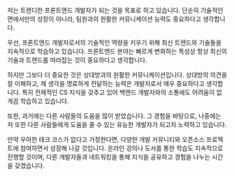 저는 트렌디한 프론트엔드 개발자가 되는 것을 목표로 하고 있습니다. 단순히 기술적인 면에서만의 성장이 아니라, 팀원과의 원활한 커뮤니케이션 능력도 중요하다고 생각합니다.

우선, 프론트엔드 개발자로서의 기술적인 역량을 키우기 위해 최신 트렌드와 기술들을 지속적으로 학습하고 있습니다. 프론트엔드 분야는 빠르게 변화하는 특성상 항상 최신의 기술과 트렌드를 따라잡는 것이 중요하다고 생각합니다.

하지만 그보다 더 중요한 것은 상대방과의 원활한 커뮤니케이션입니다. 상대방의 의견을 잘 이해하고, 제 생각을 명료하게 전달하는 능력은 개발자로서 매우 중요하다고 생각합니다. 특히 전체적인 CS 지식을 갖추고 있어 백엔드 개발자와의 소통에도 어려움이 없게끔 학습하고 있습니다.

또한, 과거에는 다른 사람들의 도움을 많이 받았습니다. 그 경험을 바탕으로, 나중에는 저 또한 다른 사람들에게 도움을 줄 수 있는 유능한 개발자가 되고자 노력하고 있습니다.

만약 우아한 테크 코스가 없다고 가정한다면, 다양한 개발 커뮤니티와 오픈소스 프로젝트에 참여하면서 성장해 나갈 것입니다. 온라인 강의나 도서를 통한 학습도 지속적으로 진행할 것이며, 다른 개발자들과 네트워킹을 통해 지식을 공유하고 경험을 나누는 시간을 갖겠습니다.